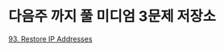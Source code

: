 # 다음주 까지 풀 미디엄 3문제 저장소
[93. Restore IP Addresses](https://leetcode.com/problems/restore-ip-addresses/)
